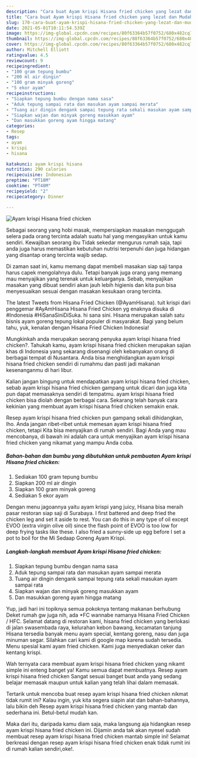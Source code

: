 ```yaml
---
description: "Cara buat Ayam krispi Hisana fried chicken yang lezat dan Mudah Dibuat"
title: "Cara buat Ayam krispi Hisana fried chicken yang lezat dan Mudah Dibuat"
slug: 170-cara-buat-ayam-krispi-hisana-fried-chicken-yang-lezat-dan-mudah-dibuat
date: 2021-05-01T10:11:54.539Z
image: https://img-global.cpcdn.com/recipes/80f63364b57f0752/680x482cq70/ayam-krispi-hisana-fried-chicken-foto-resep-utama.jpg
thumbnail: https://img-global.cpcdn.com/recipes/80f63364b57f0752/680x482cq70/ayam-krispi-hisana-fried-chicken-foto-resep-utama.jpg
cover: https://img-global.cpcdn.com/recipes/80f63364b57f0752/680x482cq70/ayam-krispi-hisana-fried-chicken-foto-resep-utama.jpg
author: Mitchell Elliott
ratingvalue: 4.5
reviewcount: 9
recipeingredient:
- "100 gram tepung bumbu"
- "200 ml air dingin"
- "100 gram minyak goreng"
- "5 ekor ayam"
recipeinstructions:
- "Siapkan tepung bumbu dengan nama sasa"
- "Aduk tepung sampai rata dan masukan ayam sampai merata"
- "Tuang air dingin dengank sampai tepung rata sekali masukan ayam sampai rata"
- "Siapkan wajan dan minyak goreng masukkan ayam"
- "Dan masukkan goreng ayam hingga matang"
categories:
- Resep
tags:
- ayam
- krispi
- hisana

katakunci: ayam krispi hisana 
nutrition: 290 calories
recipecuisine: Indonesian
preptime: "PT18M"
cooktime: "PT40M"
recipeyield: "2"
recipecategory: Dinner

---
```



![Ayam krispi Hisana fried chicken](https://img-global.cpcdn.com/recipes/80f63364b57f0752/680x482cq70/ayam-krispi-hisana-fried-chicken-foto-resep-utama.jpg)

Sebagai seorang yang hobi masak, mempersiapkan masakan menggugah selera pada orang tercinta adalah suatu hal yang mengasyikan untuk kamu sendiri. Kewajiban seorang ibu Tidak sekedar mengurus rumah saja, tapi anda juga harus memastikan kebutuhan nutrisi terpenuhi dan juga hidangan yang disantap orang tercinta wajib sedap.

Di zaman  saat ini, kamu memang dapat membeli masakan siap saji tanpa harus capek mengolahnya dulu. Tetapi banyak juga orang yang memang mau menyajikan yang terenak untuk keluarganya. Sebab, menyajikan masakan yang dibuat sendiri akan jauh lebih higienis dan kita pun bisa menyesuaikan sesuai dengan masakan kesukaan orang tercinta. 

The latest Tweets from Hisana Fried Chicken (@AyamHisana). tuit krispi dari penggemar #AyAmHisana Hisana Fried Chicken yg enaknya disuka di #Indonesia #HiSanaSiniDiSuka. hi sana sini. Hisana merupakan salah satu bisnis ayam goreng tepung lokal populer di masyarakat. Bagi yang belum tahu, yuk, kenalan dengan Hisana Fried Chicken Indonesia!

Mungkinkah anda merupakan seorang penyuka ayam krispi hisana fried chicken?. Tahukah kamu, ayam krispi hisana fried chicken merupakan sajian khas di Indonesia yang sekarang disenangi oleh kebanyakan orang di berbagai tempat di Nusantara. Anda bisa menghidangkan ayam krispi hisana fried chicken sendiri di rumahmu dan pasti jadi makanan kesenanganmu di hari libur.

Kalian jangan bingung untuk mendapatkan ayam krispi hisana fried chicken, sebab ayam krispi hisana fried chicken gampang untuk dicari dan juga kita pun dapat memasaknya sendiri di tempatmu. ayam krispi hisana fried chicken bisa diolah dengan berbagai cara. Sekarang telah banyak cara kekinian yang membuat ayam krispi hisana fried chicken semakin enak.

Resep ayam krispi hisana fried chicken pun gampang sekali dihidangkan, lho. Anda jangan ribet-ribet untuk memesan ayam krispi hisana fried chicken, tetapi Kita bisa menyajikan di rumah sendiri. Bagi Anda yang mau mencobanya, di bawah ini adalah cara untuk menyajikan ayam krispi hisana fried chicken yang nikamat yang mampu Anda coba.

<!--inarticleads1-->

##### Bahan-bahan dan bumbu yang dibutuhkan untuk pembuatan Ayam krispi Hisana fried chicken:

1. Sediakan 100 gram tepung bumbu
1. Siapkan 200 ml air dingin
1. Siapkan 100 gram minyak goreng
1. Sediakan 5 ekor ayam


Dengan menu jagoannya yaitu ayam krispi yang juicy, Hisana bisa meraih pasar restoran siap saji di Surabaya. I first battered and deep fried the chicken leg and set it aside to rest. You can do this in any type of oil except EVOO (extra virgin olive oil) since the flash point of EVOO is too low for deep frying tasks like these. I also fried a sunny-side up egg before I set a pot to boil for the Mi Sedaap Goreng Ayam Krispi. 

<!--inarticleads2-->

##### Langkah-langkah membuat Ayam krispi Hisana fried chicken:

1. Siapkan tepung bumbu dengan nama sasa
1. Aduk tepung sampai rata dan masukan ayam sampai merata
1. Tuang air dingin dengank sampai tepung rata sekali masukan ayam sampai rata
1. Siapkan wajan dan minyak goreng masukkan ayam
1. Dan masukkan goreng ayam hingga matang


Yup, jadi hari ini topiknya semua pokoknya tentang makanan berhubung Deket rumah gw juga nih, ada *FC wannabe namanya Hisana Fried Chicken / HFC. Selamat datang di restoran kami, hisana fried chicken yang berlokasi di jalan swasembada raya, kelurahan kebon bawang, kecamatan tanjung Hisana tersedia banyak menu ayam special, kentang goreng, nasu dan juga minuman segar. Silahkan cari kami di google map karena sudah tersedia. Menu spesial kami ayam fried chicken. Kami juga menyediakan ceker dan kentang krispi. 

Wah ternyata cara membuat ayam krispi hisana fried chicken yang nikamt simple ini enteng banget ya! Kamu semua dapat membuatnya. Resep ayam krispi hisana fried chicken Sangat sesuai banget buat anda yang sedang belajar memasak maupun untuk kalian yang telah lihai dalam memasak.

Tertarik untuk mencoba buat resep ayam krispi hisana fried chicken nikmat tidak rumit ini? Kalau ingin, yuk kita segera siapin alat dan bahan-bahannya, lalu bikin deh Resep ayam krispi hisana fried chicken yang mantab dan sederhana ini. Betul-betul mudah kan. 

Maka dari itu, daripada kamu diam saja, maka langsung aja hidangkan resep ayam krispi hisana fried chicken ini. Dijamin anda tak akan nyesel sudah membuat resep ayam krispi hisana fried chicken mantab simple ini! Selamat berkreasi dengan resep ayam krispi hisana fried chicken enak tidak rumit ini di rumah kalian sendiri,oke!.

